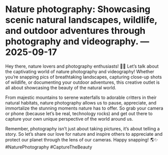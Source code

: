 # Nature photography: Showcasing scenic natural landscapes, wildlife, and outdoor adventures through photography and videography. — 2025-09-17

Hey there, nature lovers and photography enthusiasts! 📸🌿 Let’s talk about the captivating world of nature photography and videography! Whether you’re snapping pics of breathtaking landscapes, capturing close-up shots of wildlife, or documenting your outdoor adventures, this creative outlet is all about showcasing the beauty of the natural world.

From majestic mountains to serene waterfalls to adorable critters in their natural habitats, nature photography allows us to pause, appreciate, and immortalize the stunning moments nature has to offer. So grab your camera or phone (because let’s be real, technology rocks) and get out there to capture your own unique perspective of the world around us.

Remember, photography isn’t just about taking pictures, it’s about telling a story. So let’s share our love for nature and inspire others to appreciate and protect our planet through the lens of our cameras. Happy snapping! 🌎✨ #NaturePhotography #CaptureTheBeauty